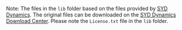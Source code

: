 Note:
The files in the `lib` folder based on the files provided by [SYD Dynamics](https://www.syd-dynamics.com/).
The original files can be downloaded on the [SYD Dynamics Download Center](https://www.syd-dynamics.com/download-center/).
Please note the `License.txt` file in the `lib` folder.
